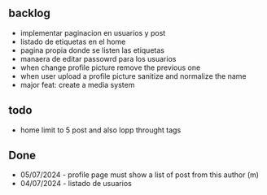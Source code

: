 ## backlog

- implementar paginacion en usuarios y post
- listado de etiquetas en el home
- pagina propia donde se listen las etiquetas
- manaera de editar passowrd para los usuarios
- when change profile picture remove the previous one
- when user upload a profile picture sanitize and normalize the name
- major feat: create a media system

## todo

- home limit to 5 post and also lopp throught tags

## Done

- 05/07/2024 - profile page must show a list of post from this author (m)
- 04/07/2024 - listado de usuarios
